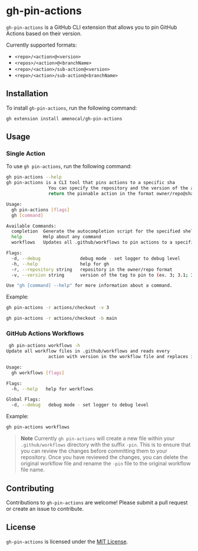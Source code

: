 # gh-pin-actions

`gh-pin-actions` is a GitHub CLI extension that allows you to pin GitHub Actions based on their version.

Currently supported formats:

- `<repo>/<action>@<version>`
- `<repos>/<action>@<branchName>`
- `<repo>/<action>/sub-action@<version>`
- `<repo>/<action>/sub-action@<branchName>`

## Installation

To install `gh-pin-actions`, run the following command:

`gh extension install amenocal/gh-pin-actions`

## Usage

### Single Action

To use `gh pin-actions`, run the following command:

```sh
gh pin-actions --help
gh pin-actions is a CLI tool that pins actions to a specific sha
                You can specify the repository and the version of the action you want to pin to and it will 
                return the pinnable action in the format owner/repo@sha #version

Usage:
  gh pin-actions [flags]
  gh [command]

Available Commands:
  completion  Generate the autocompletion script for the specified shell
  help        Help about any command
  workflows   Updates all .github/workflows to pin actions to a specific sha

Flags:
  -d, --debug               debug mode - set logger to debug level
  -h, --help                help for gh
  -r, --repository string   repository in the owner/repo format
  -v, --version string      version of the tag to pin to (ex. 3; 3.1; 3.1.1) (default "latest")

Use "gh [command] --help" for more information about a command.
```

Example:

```sh
gh pin-actions -r actions/checkout -v 3
```

```sh
gh pin-actions -r actions/checkout -b main
```

### GitHub Actions Workflows

```sh
 gh pin-actions workflows -h
Update all workflow files in .github/workflows and reads every 
                action with version in the workflow file and replaces it with the sha of the specific version

Usage:
  gh workflows [flags]

Flags:
  -h, --help   help for workflows

Global Flags:
  -d, --debug   debug mode - set logger to debug level
```

Example:

```sh
gh pin-actions workflows
```

>**Note**
>Currently `gh pin-actions` will create a new file within your `.github/workflows` directory with the suffix `-pin`. This is to ensure that you can review the changes before committing them to your repository. Once you have reviewed the changes, you can delete the original workflow file and rename the `-pin` file to the original workflow file name.

## Contributing

Contributions to `gh-pin-actions` are welcome! Please submit a pull request or create an issue to contribute.

## License

`gh-pin-actions` is licensed under the [MIT License](LICENSE).
